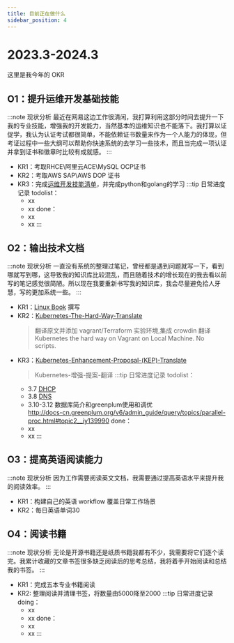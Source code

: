 ```yaml
---
title: 目前正在做什么
sidebar_position: 4
---
```

# 2023.3-2024.3

这里是我今年的 OKR
## O1：提升运维开发基础技能
:::note 现状分析
最近在网易这边工作很清闲，我打算利用这部分时间去提升一下我的专业技能，增强我的开发能力，当然基本的运维知识也不能落下。我打算以证促学，我认为认证考试都很简单，不能依赖证书数量来作为一个人能力的体现，但考证过程中一些大纲可以帮助你快速系统的去学习一些技术，而且当完成一项认证并拿到证书和徽章时比较有成就感。
:::
+ KR1：考取RHCE\阿里云ACE\MySQL OCP证书
+ KR2：考取AWS SAP\AWS DOP 证书
+ KR3：完成[运维开发技能清单](/about/Progressing/运维开发技能清单.md)，并完成python和golang的学习
  :::tip 日常进度记录
  todolist：
    + xx
    + xx
  done：
    + xx
    + xx
  :::
## O2：输出技术文档
:::note 现状分析
一直没有系统的整理过笔记，曾经都是遇到问题就写一下，看到哪就写到哪，这导致我的知识库比较混乱，而且随着技术的增长现在的我去看以前写的笔记感觉很简陋。所以现在我要重新书写我的知识库，我会尽量避免拾人牙慧，写的更加系统一些。
:::
+ KR1：[Linux Book](/docs/Linux) 撰写
+ KR2：[Kubernetes-The-Hard-Way-Translate](/docs/Kubernetes/Kubernetes-The-Hard-Way-Translate) 
    >翻译原文并添加 vagrant/Terraform 实验环境,集成 crowdin 翻译  
    >Kubernetes the hard way on Vagrant on Local Machine. No scripts.  
+ KR3：[Kubernetes-Enhancement-Proposal-(KEP)-Translate](/docs/Kubernetes/Kubernetes-The-Hard-Way-Translate)
    >Kubernetes-增强-提案-翻译
  :::tip 日常进度记录
  todolist：
    + 3.7 [DHCP](/docs/Linux/Linux%20服务配置与管理/DHCP)
    + 3.8 [DNS](/docs/Linux/Linux%20服务配置与管理/DNS)
    + 3.10-3.12 数据库简介和greenplum使用和调优  
        http://docs-cn.greenplum.org/v6/admin_guide/query/topics/parallel-proc.html#topic2__iy139990
  done：
    + xx
    + xx
  :::
## O3：提高英语阅读能力
:::note 现状分析
因为工作需要阅读英文文档，我需要通过提高英语水平来提升我的阅读效率。
:::
+ KR1：构建自己的英语 workflow 覆盖日常工作场景
+ KR2：每日英语单词30

## O4：阅读书籍
:::note 现状分析
无论是开源书籍还是纸质书籍我都有不少，我需要将它们逐个读完。我累计收藏的文章书签很多缺乏阅读后的思考总结，我将着手开始阅读和总结我的书签。
:::
+ KR1：完成五本专业书籍阅读
+ KR2: 整理阅读并清理书签，将数量由5000降至2000
  :::tip 日常进度记录
  doing：
    + xx
    + xx
  done：
    + xx
    + xx
  :::

<!-- 
## O5：Kubernetes 进阶
:::note 现状分析
我对 multicloud,Dynamic Admission Control(动态准入控制器),自定义kube-scheduler，Operator，CRD ，Kubernetes的实现方法感兴趣，想进一步深入了解 Kubernetes 。
:::
+ KR1 [Kubernetes](/docs/Kubernetes) 待补充 -->